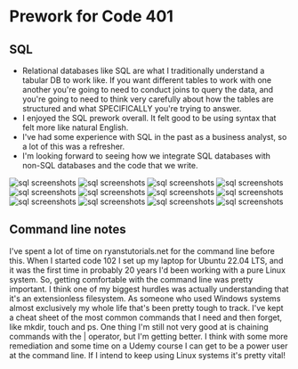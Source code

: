 # Prework for Code 401

## SQL

- Relational databases like SQL are what I traditionally understand a tabular DB to work like.  If you want different tables to work with one another you're going to need to conduct joins to query the data, and you're going to need to think very carefully about how the tables are structured and what SPECIFICALLY you're trying to answer.  
- I enjoyed the SQL prework overall.  It felt good to be using syntax that felt more like natural English.
- I've had some experience with SQL in the past as a business analyst, so a lot of this was a refresher.  
- I'm looking forward to seeing how we integrate SQL databases with non-SQL databases and the code that we write.

![sql screenshots](./img/SQLBolt1.png)
![sql screenshots](./img/SQLBolt2.png)
![sql screenshots](./img/SQLBolt3.png)
![sql screenshots](./img/SQLBolt4.png)
![sql screenshots](./img/SQLBolt5.png)
![sql screenshots](./img/SQLBolt6.png)
![sql screenshots](./img/SQLBolt7.png)
![sql screenshots](./img/SQLBolt8.png)
![sql screenshots](./img/SQLBolt9.png)
![sql screenshots](./img/SQLBolt10.png)
![sql screenshots](./img/SQLBolt11.png)
![sql screenshots](./img/SQLBolt12.png)



## Command line notes

I've spent a lot of time on ryanstutorials.net for the command line before this.  When I started code 102 I set up my laptop for Ubuntu 22.04 LTS, and it was the first time in probably 20 years I'd been working with a pure Linux system.  So, getting comfortable with the command line was pretty important.  I think one of my biggest hurdles was actually understanding that it's an extensionless filesystem.  As someone who used Windows systems almost exclusively my whole life that's been pretty tough to track.  I've kept a cheat sheet of the most common commands that I need and then forget, like mkdir, touch and ps.  One thing I'm still not very good at is chaining commands with the | operator, but I'm getting better.  I think with some more remediation and some time on a Udemy course I can get to be a power user at the command line.  If I intend to keep using Linux systems it's pretty vital!